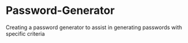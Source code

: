 # Password-Generator
Creating a password generator to assist in generating passwords with specific criteria
